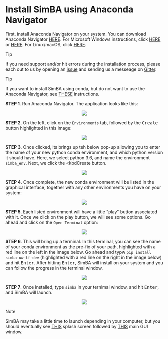 # Install SimBA using Anaconda Navigator

First, install Anaconda Navigator on your system. You can download Anaconda Navigator [HERE](https://www.anaconda.com/products/individual). For Microsoft Windows instructions, click [HERE](https://ultahost.com/knowledge-base/install-anaconda-on-windows/) or [HERE](https://www.geeksforgeeks.org/how-to-install-anaconda-on-windows/). For Linux/macOS, click [HERE](https://docs.anaconda.com/navigator/install/).

> [!TIP]
> If you need support and/or hit errors during the installation process, please each out to us by opening an [issue](https://github.com/sgoldenlab/simba/issues) and sending us a messeage on [Gitter](https://app.gitter.im/#/room/#SimBA-Resource_community).

> [!TIP]
> If you want to install SimBA using conda, but do not want to use the Anaconda Navigator, see [THESE](https://github.com/sgoldenlab/simba/blob/master/docs/installation_new.md) instructions.  


**STEP 1**. Run Anaconda Navigator. The application looks like this:

<p align="center">
<img src="https://github.com/sgoldenlab/simba/blob/master/images/anaconda_navigator_1.webp" />
</p>

**STEP 2**. On the left, click on the `Environments` tab, followed by the <kbd>Create</kbd> button highlighted in this image:

<p align="center">
<img src="https://github.com/sgoldenlab/simba/blob/master/images/anaconda_navigator_2.webp" />
</p>

**STEP 3**. Once clicked, its brings up teh below pop-up allowing you to enter the name of your new python conda environment, and which python version it should have. Here, we select python 3.6, and name the environment `simba_env`. Next, we click the <kbdCreate</kbd> button. 

<p align="center">
<img src="https://github.com/sgoldenlab/simba/blob/master/images/anaconda_navigator_3.webp" />
</p>

**STEP 4**. Once complete, the new conda environment will be listed in the graphical interface, together with any other environments you have on your system:

<p align="center">
<img src="https://github.com/sgoldenlab/simba/blob/master/images/anaconda_navigator_4.webp" />
</p>

**STEP 5**. Each listed environment will have a little "play" button associated with it. Once we click on the play button, we will see some options. Go ahead and click on the `Open Terminal` option:

<p align="center">
<img src="https://github.com/sgoldenlab/simba/blob/master/images/anaconda_navigator_5.webp" />
</p>

**STEP 6**. This will bring up a terminal. In this terminal, you can see the name of your conda environment as the pre-fix of your path, highlighted with a red line on the left in the image below. Go ahead and typw `pip install simba-uw-tf-dev` (highlighted with a red line on the right in the image below) and hit <kbd>Enter</kbd>.
   After hitting <kbd>Enter</kbd>, SimBA will install on your system and you can follow the progress in the terminal window. 

<p align="center">
<img src="https://github.com/sgoldenlab/simba/blob/master/images/anaconda_navigator_6.webp" />
</p>


**STEP 7**. Once installed, type `simba` in your ternimal window, and hit <kbd>Enter</kbd>, and SimBA will launch.

<p align="center">
<img src="https://github.com/sgoldenlab/simba/blob/master/images/anaconda_navigator_7.webp" />
</p>

>[!NOTE]
> SimBA may take a little time to launch depending in your computer, but you should eventually see [THIS](https://github.com/sgoldenlab/simba/blob/master/simba/assets/img/splash_2024.mp4) splash screen followed by [THIS](https://github.com/sgoldenlab/simba/blob/master/images/main_gui_frm.webp) main GUI window.



